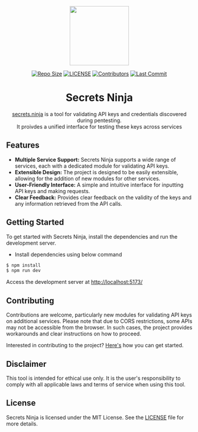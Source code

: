 <div align="center">

  <img src='https://github.com/NikhilPanwar/secrets-ninja/blob/master/src/assets/logo-t.png' height="160">

  [![Repo Size](https://img.shields.io/github/languages/code-size/NikhilPanwar/secrets-ninja.svg)](https://github.com/NikhilPanwar/secrets-ninja)
  [![LICENSE](https://img.shields.io/github/license/NikhilPanwar/secrets-ninja.svg)](https://github.com/NikhilPanwar/secrets-ninja/blob/master/LICENSE)
  [![Contributors](https://img.shields.io/github/contributors/NikhilPanwar/secrets-ninja.svg)](https://github.com/NikhilPanwar/secrets-ninja/graphs/contributors)
  [![Last Commit](https://img.shields.io/github/last-commit/NikhilPanwar/secrets-ninja.svg)](https://github.com/NikhilPanwar/secrets-ninja)

  <h1>Secrets Ninja</h1>

  [secrets.ninja](https://secrets.ninja) is a tool for validating API keys and credentials discovered during pentesting. 
  <br>It proivdes a unified interface for testing these keys across services

</div>

## Features

- **Multiple Service Support:** Secrets Ninja supports a wide range of services, each with a dedicated module for validating API keys.
- **Extensible Design:** The project is designed to be easily extensible, allowing for the addition of new modules for other services.
- **User-Friendly Interface:** A simple and intuitive interface for inputting API keys and making requests.
- **Clear Feedback:** Provides clear feedback on the validity of the keys and any information retrieved from the API calls.


## Getting Started

To get started with Secrets Ninja, install the dependencies and run the development server. 

- Install dependencies using below command

```bash
$ npm install
$ npm run dev
```

Access the development server at [http://localhost:5173/](http://localhost:5173/)

## Contributing

Contributions are welcome, particularly new modules for validating API keys on additional services. Please note that due to CORS restrictions, some APIs may not be accessible from the browser. In such cases, the project provides workarounds and clear instructions on how to proceed.

Interested in contributing to the project? [Here's](CONTRIBUTING.md) how you can get started.

## Disclaimer

This tool is intended for ethical use only. It is the user's responsibility to comply with all applicable laws and terms of service when using this tool.

## License

Secrets Ninja is licensed under the MIT License. See the [LICENSE](LICENSE) file for more details.

